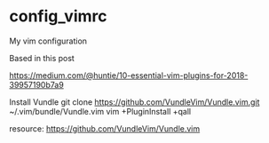 # config_vimrc
My vim configuration

Based in this post

https://medium.com/@huntie/10-essential-vim-plugins-for-2018-39957190b7a9

Install Vundle
git clone https://github.com/VundleVim/Vundle.vim.git ~/.vim/bundle/Vundle.vim
vim +PluginInstall +qall

resource: https://github.com/VundleVim/Vundle.vim
